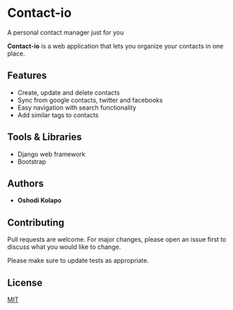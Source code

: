 # Contact-io
A personal contact manager just for you

**Contact-io** is a web application that lets you organize your contacts in one place.

## Features
* Create, update and delete contacts
* Sync from google contacts, twitter and facebooks
* Easy navigation with search functionality 
* Add similar tags to contacts

## Tools & Libraries

* Django web framework
* Bootstrap

## Authors

* **Oshodi Kolapo**

## Contributing
Pull requests are welcome. For major changes, please open an issue first to discuss what you would like to change.

Please make sure to update tests as appropriate.

## License
[MIT](https://choosealicense.com/licenses/mit/)